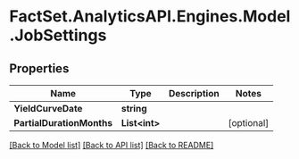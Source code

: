 # FactSet.AnalyticsAPI.Engines.Model.JobSettings
## Properties

Name | Type | Description | Notes
------------ | ------------- | ------------- | -------------
**YieldCurveDate** | **string** |  | 
**PartialDurationMonths** | **List&lt;int&gt;** |  | [optional] 

[[Back to Model list]](../README.md#documentation-for-models) [[Back to API list]](../README.md#documentation-for-api-endpoints) [[Back to README]](../README.md)

